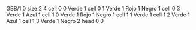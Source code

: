 <gs-board> GBB/1.0
size 2 4
cell 0 0 Verde 1
cell 0 1 Verde 1 Rojo 1 Negro 1
cell 0 3 Verde 1 Azul 1
cell 1 0 Verde 1 Rojo 1 Negro 1
cell 1 1 Verde 1
cell 1 2 Verde 1 Azul 1
cell 1 3 Verde 1 Negro 2
head 0 0
 </gs-board>